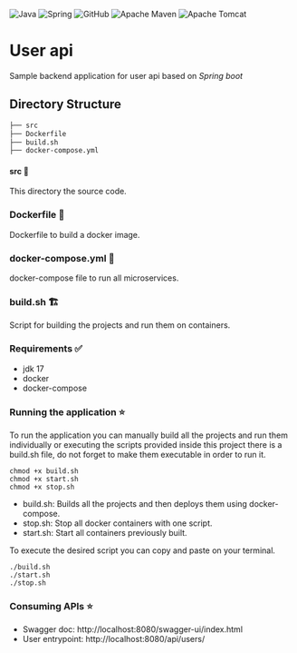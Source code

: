 ![Java](https://img.shields.io/badge/java-%23ED8B00.svg?style=for-the-badge&logo=openjdk&logoColor=white) ![Spring](https://img.shields.io/badge/spring-%236DB33F.svg?style=for-the-badge&logo=spring&logoColor=white) ![GitHub](https://img.shields.io/badge/github-%23121011.svg?style=for-the-badge&logo=github&logoColor=white) ![Apache Maven](https://img.shields.io/badge/Apache%20Maven-C71A36?style=for-the-badge&logo=Apache%20Maven&logoColor=white) ![Apache Tomcat](https://img.shields.io/badge/apache%20tomcat-%23F8DC75.svg?style=for-the-badge&logo=apache-tomcat&logoColor=black)


# User api

Sample backend application for user api  based on *Spring boot*

## Directory Structure
```bash
├── src
├── Dockerfile
├── build.sh
├── docker-compose.yml
```

#### src :satellite:
This directory the source code.

### Dockerfile :whale:
Dockerfile to build a docker image.

### docker-compose.yml :whale:
docker-compose file to run all microservices.

### build.sh :building_construction:
Script for building the projects and run them on containers.

### Requirements :white_check_mark:

* jdk 17
* docker
* docker-compose

### Running  the application :star:

To run the application  you can manually build all the projects and run them individually or executing the scripts provided inside this project there is a build.sh file, do not forget to make them executable in order to run it.

```
chmod +x build.sh
chmod +x start.sh
chmod +x stop.sh
```

  * build.sh: Builds all the projects and then deploys them using docker-compose.
  * stop.sh: Stop all docker containers with one script.
  * start.sh: Start all containers previously built.

To execute the desired script you can copy and paste on your terminal.

```
./build.sh
./start.sh
./stop.sh
```

### Consuming APIs :star:

* Swagger doc: http://localhost:8080/swagger-ui/index.html
* User entrypoint: http://localhost:8080/api/users/

